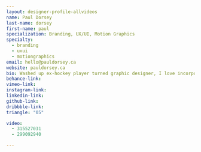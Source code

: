 ```yaml
---
layout: designer-profile-allvideos
name: Paul Dorsey
last-name: dorsey
first-name: paul
specialization: Branding, UX/UI, Motion Graphics
specialty:
  - branding
  - uxui
  - motiongraphics
email: hello@pauldorsey.ca
website: pauldorsey.ca
bio: Washed up ex-hockey player turned graphic designer, I love incorporating my love for sports into designs whenever I can. Im looking to pursue a career in UI/UX design, branding & Motion. Make sure to check out my portfolio!
behance-link:
vimeo-link:
instagram-link:
linkedin-link:
github-link:
dribbble-link:
triangle: "05"

video:
  - 315527031
  - 299092940

---
```

